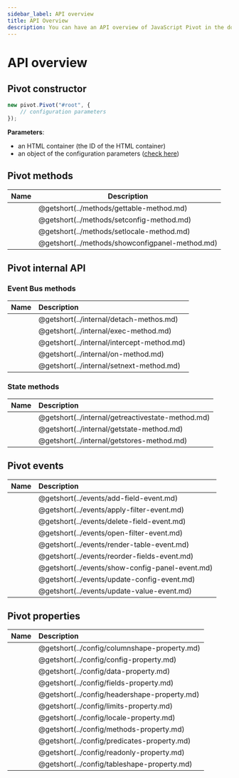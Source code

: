 ```yaml
---
sidebar_label: API overview
title: API Overview
description: You can have an API overview of JavaScript Pivot in the documentation of the DHTMLX JavaScript Pivot library. Browse developer guides and API reference, try out code examples and live demos, and download a free 30-day evaluation version of DHTMLX Pivot.
---
```


# API overview

## Pivot constructor

~~~jsx
new pivot.Pivot("#root", {
    // configuration parameters
});
~~~

**Parameters**:

- an HTML container (the ID of the HTML container)
- an object of the configuration parameters ([check here](#pivot-properties))

## Pivot methods

| Name                                        | Description                                |
| ------------------------------------------- | ------------------------------------------ |
| [](../methods/gettable-method.md)           | @getshort(../methods/gettable-method.md)        |
| [](../methods/setconfig-method.md)          | @getshort(../methods/setconfig-method.md)       |
| [](../methods/setlocale-method.md)          | @getshort(../methods/setlocale-method.md)       |
| [](../methods/showconfigpanel-method.md)    | @getshort(../methods/showconfigpanel-method.md) |

## Pivot internal API

### Event Bus methods

| Name                                  | Description                                  |
| :------------------------------------ | :------------------------------------------- |
| [](../internal/detach-method.md)      | @getshort(../internal/detach-methos.md)      |  
| [](../internal/exec-method.md)        | @getshort(../internal/exec-method.md)        |
| [](../internal/intercept-method.md)   | @getshort(../internal/intercept-method.md)   |
| [](../internal/on-method.md)          | @getshort(../internal/on-method.md)          |
| [](../internal/setnext-method.md)     | @getshort(../internal/setnext-method.md)     |

### State methods

| Name                                            | Description                                        |
| :---------------------------------------------- | :------------------------------------------------- |
| [](../internal/getreactivestate-method.md)      | @getshort(../internal/getreactivestate-method.md)  |
| [](../internal/getstate-method.md)              | @getshort(../internal/getstate-method.md)          |
| [](../internal/getstores-method.md)             | @getshort(../internal/getstores-method.md)         |

## Pivot events

| Name                                              | Description                                     |
| :------------------------------------------------ | :---------------------------------------------- |
| [](../events/add-field-event.md)                  | @getshort(../events/add-field-event.md)         |
| [](../events/apply-filter-event.md)               | @getshort(../events/apply-filter-event.md)      |
| [](../events/delete-field-event.md)               | @getshort(../events/delete-field-event.md)      |
| [](../events/open-filter-event.md)                | @getshort(../events/open-filter-event.md)       |
| [](../events/render-table-event.md)               | @getshort(../events/render-table-event.md)      |
| [](../events/reorder-fields-event.md)             | @getshort(../events/reorder-fields-event.md)    |
| [](../events/show-config-panel-event.md)          | @getshort(../events/show-config-panel-event.md) |
| [](../events/update-config-event.md)              | @getshort(../events/update-config-event.md)     |
| [](../events/update-value-event.md)               | @getshort(../events/update-value-event.md)      |

## Pivot properties

| Name                                               | Description                                      |
| :------------------------------------------------- | :----------------------------------------------- |
| [](../config/columnshape-property.md)              | @getshort(../config/columnshape-property.md)     |
| [](../config/config-property.md)                   | @getshort(../config/config-property.md)          |
| [](../config/data-property.md)                     | @getshort(../config/data-property.md)            |
| [](../config/fields-property.md)                   | @getshort(../config/fields-property.md)          |
| [](../config/headershape-property.md)              | @getshort(../config/headershape-property.md)     |
| [](../config/limits-property.md)                   | @getshort(../config/limits-property.md)          |
| [](../config/locale-property.md)                   | @getshort(../config/locale-property.md)          |
| [](../config/methods-property.md)                  | @getshort(../config/methods-property.md)         |
| [](../config/predicates-property.md)               | @getshort(../config/predicates-property.md)      |
| [](../config/readonly-property.md)                 | @getshort(../config/readonly-property.md)        |
| [](../config/tableshape-property.md)               | @getshort(../config/tableshape-property.md)      |
